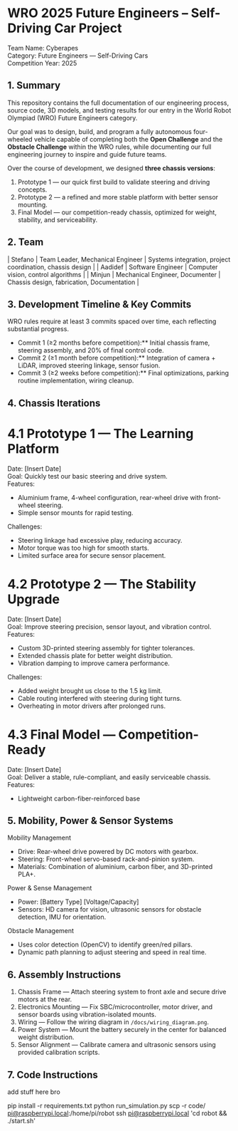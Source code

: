 # WRO 2025 Future Engineers – Self-Driving Car Project  
Team Name: Cyberapes  
Category: Future Engineers — Self-Driving Cars  
Competition Year: 2025  


## 1. Summary
This repository contains the full documentation of our engineering process, source code, 3D models, and testing results for our entry in the World Robot Olympiad (WRO) Future Engineers category.  

Our goal was to design, build, and program a fully autonomous four-wheeled vehicle capable of completing both the **Open Challenge** and the **Obstacle Challenge** within the WRO rules, while documenting our full engineering journey to inspire and guide future teams.

Over the course of development, we designed **three chassis versions**:
1. Prototype 1 — our quick first build to validate steering and driving concepts.
2. Prototype 2 — a refined and more stable platform with better sensor mounting.
3. Final Model — our competition-ready chassis, optimized for weight, stability, and serviceability.



## 2. Team
| Stefano | Team Leader, Mechanical Engineer | Systems integration, project coordination, chassis design |
| Aadidef | Software Engineer | Computer vision, control algorithms |
| Minjun | Mechanical Engineer, Documenter | Chassis design, fabrication, Documentation |



## 3. Development Timeline & Key Commits
WRO rules require at least 3 commits spaced over time, each reflecting substantial progress.  
- Commit 1 (≥2 months before competition):** Initial chassis frame, steering assembly, and 20% of final control code.  
- Commit 2 (≥1 month before competition):** Integration of camera + LiDAR, improved steering linkage, sensor fusion.  
- Commit 3 (≥2 weeks before competition):** Final optimizations, parking routine implementation, wiring cleanup.  




## 4. Chassis Iterations

# 4.1 Prototype 1 — The Learning Platform  
Date: [Insert Date]  
Goal: Quickly test our basic steering and drive system.  
Features: 
- Aluminium frame, 4-wheel configuration, rear-wheel drive with front-wheel steering.  
- Simple sensor mounts for rapid testing.  

Challenges:
- Steering linkage had excessive play, reducing accuracy.  
- Motor torque was too high for smooth starts.  
- Limited surface area for secure sensor placement.  



# 4.2 Prototype 2 — The Stability Upgrade  
Date: [Insert Date]  
Goal: Improve steering precision, sensor layout, and vibration control.  
Features: 
- Custom 3D-printed steering assembly for tighter tolerances.  
- Extended chassis plate for better weight distribution.  
- Vibration damping to improve camera performance.  

Challenges: 
- Added weight brought us close to the 1.5 kg limit.  
- Cable routing interfered with steering during tight turns.  
- Overheating in motor drivers after prolonged runs.  


# 4.3 Final Model — Competition-Ready  
Date: [Insert Date]  
Goal: Deliver a stable, rule-compliant, and easily serviceable chassis.  
Features:  
- Lightweight carbon-fiber-reinforced base




## 5. Mobility, Power & Sensor Systems

Mobility Management
- Drive: Rear-wheel drive powered by DC motors with gearbox.
- Steering: Front-wheel servo-based rack-and-pinion system.
- Materials: Combination of aluminium, carbon fiber, and 3D-printed PLA+.

Power & Sense Management
- Power: [Battery Type] [Voltage/Capacity]
- Sensors: HD camera for vision, ultrasonic sensors for obstacle detection, IMU for orientation.

Obstacle Management
- Uses color detection (OpenCV) to identify green/red pillars.
- Dynamic path planning to adjust steering and speed in real time.


## 6. Assembly Instructions
1. Chassis Frame — Attach steering system to front axle and secure drive motors at the rear.
2. Electronics Mounting — Fix SBC/microcontroller, motor driver, and sensor boards using vibration-isolated mounts.
3. Wiring — Follow the wiring diagram in `/docs/wiring_diagram.png`.
4. Power System — Mount the battery securely in the center for balanced weight distribution.
5. Sensor Alignment — Calibrate camera and ultrasonic sensors using provided calibration scripts.


## 7. Code Instructions

add stuff here bro








pip install -r requirements.txt
python run_simulation.py
scp -r code/ pi@raspberrypi.local:/home/pi/robot
ssh pi@raspberrypi.local 'cd robot && ./start.sh'


